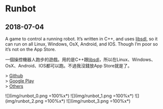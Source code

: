 # Runbot
## 2018-07-04

A game to control a running robot. It’s written in C++, and uses [libsdl](https://www.libsdl.org/), so it can run on all Linux, Windows, OsX, Android, and IOS. Though I’m poor so it’s not on the App Store.

一個操控機器人跑步的遊戲。用的是C++跟[libsdl](https://www.libsdl.org/)，所以在Linux、Windows、OsX、Android、IOS都可以跑。不過我沒錢放App Store就是了。

\> [Github](https://github.com/Rio6/Runbot)  
\> [Google Play](https://play.google.com/store/apps/details?id=net.rio.runbot)  
\> [Others](https://github.com/Rio6/Runbot/releases)

![](img/runbot_0.png =100%x*)
![](img/runbot_1.png =100%x*)
![](img/runbot_2.png =100%x*)
![](img/runbot_3.png =100%x*)
